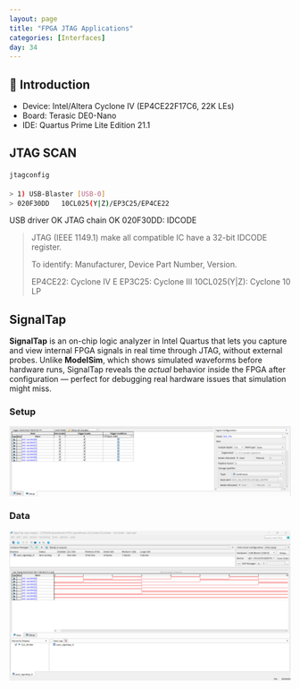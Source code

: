```yaml
---
layout: page
title: "FPGA JTAG Applications"
categories: [Interfaces]
day: 34
---
```


## 📌 Introduction
* Device: Intel/Altera Cyclone IV (EP4CE22F17C6, 22K LEs)
* Board: Terasic DE0-Nano
* IDE: Quartus Prime Lite Edition 21.1

## JTAG SCAN
```bash
jtagconfig

> 1) USB-Blaster [USB-0]
> 020F30DD   10CL025(Y|Z)/EP3C25/EP4CE22
```
USB driver OK
JTAG chain OK
020F30DD: IDCODE
> JTAG (IEEE 1149.1) make all compatible IC have a 32-bit IDCODE register.
> 
> To identify: Manufacturer, Device Part Number, Version.
> 
> EP4CE22: Cyclone IV E
> EP3C25: Cyclone III
> 10CL025(Y|Z): Cyclone 10 LP


## SignalTap
**SignalTap** is an on-chip logic analyzer in Intel Quartus that lets you capture and view internal FPGA signals in real time through JTAG, without external probes. Unlike **ModelSim**, which shows simulated waveforms before hardware runs, SignalTap reveals the *actual* behavior inside the FPGA after configuration — perfect for debugging real hardware issues that simulation might miss.

### Setup
![alt text](../assets/day34/SignalTap_setup.png)

### Data
![alt text](../assets/day34/SignalTap_data.png)